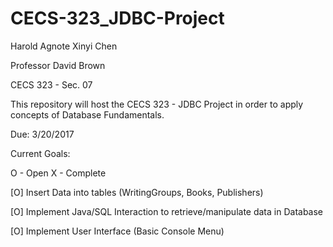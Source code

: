 # CECS-323_JDBC-Project

Harold Agnote
Xinyi Chen

Professor David Brown

CECS 323 - Sec. 07

This repository will host the CECS 323 - JDBC Project in order to apply concepts of
Database Fundamentals.

Due: 3/20/2017

Current Goals:

O - Open
X - Complete

[O] Insert Data into tables (WritingGroups, Books, Publishers)

[O] Implement Java/SQL Interaction to retrieve/manipulate data in Database

[O] Implement User Interface (Basic Console Menu)
